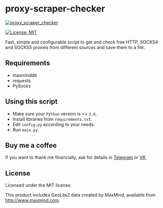 # proxy-scraper-checker

[![proxy_scraper_checker](https://github.com/githubtrip/proxy-scraper-checker/actions/workflows/main.yml/badge.svg)](https://github.com/githubtrip/proxy-scraper-checker/actions/workflows/main.yml)

[![License: MIT](https://img.shields.io/badge/License-MIT-yellow.svg)](https://opensource.org/licenses/MIT)

Fast, simple and configurable script to get and check free HTTP, SOCKS4 and SOCKS5 proxies from different sources and save them to a file.

## Requirements

- maxminddb
- requests
- PySocks

## Using this script

- Make sure your `Python` version is >= `3.6`.
- Install libraries from `requirements.txt`.
- Edit `config.py` according to your needs.
- Run `main.py`.

## Buy me a coffee

If you want to thank me financially, ask for details in [Telegram](https://t.me/monosans) or [VK](https://vk.com/id607137534).

## License

Licensed under the MIT license.

This product includes GeoLite2 data created by MaxMind, available from http://www.maxmind.com.

